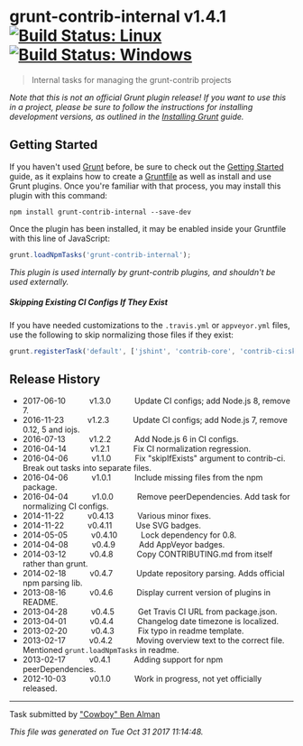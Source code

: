# grunt-contrib-internal v1.4.1 [![Build Status: Linux](https://travis-ci.org/gruntjs/grunt-contrib-internal.svg?branch=master)](https://travis-ci.org/gruntjs/grunt-contrib-internal) [![Build Status: Windows](https://ci.appveyor.com/api/projects/status/vhmcvnnnmou73wq8/branch/master?svg=true)](https://ci.appveyor.com/project/gruntjs/grunt-contrib-internal/branch/master)

> Internal tasks for managing the grunt-contrib projects


_Note that this is not an official Grunt plugin release! If you want to use this in a project, please be sure to follow the instructions for installing development versions, as outlined in the [Installing Grunt](http://gruntjs.com/installing-grunt) guide._


## Getting Started

If you haven't used [Grunt](http://gruntjs.com/) before, be sure to check out the [Getting Started](http://gruntjs.com/getting-started) guide, as it explains how to create a [Gruntfile](http://gruntjs.com/sample-gruntfile) as well as install and use Grunt plugins. Once you're familiar with that process, you may install this plugin with this command:

```shell
npm install grunt-contrib-internal --save-dev
```

Once the plugin has been installed, it may be enabled inside your Gruntfile with this line of JavaScript:

```js
grunt.loadNpmTasks('grunt-contrib-internal');
```

_This plugin is used internally by grunt-contrib plugins, and shouldn't be used externally._

##### Skipping Existing CI Configs If They Exist

If you have needed customizations to the `.travis.yml` or `appveyor.yml` files,
use the following to skip normalizing those files if they exist:

```js
grunt.registerTask('default', ['jshint', 'contrib-core', 'contrib-ci:skipIfExists']);
```



## Release History

 * 2017-06-10   v1.3.0   Update CI configs; add Node.js 8, remove 7.
 * 2016-11-23   v1.2.3   Update CI configs; add Node.js 7, remove 0.12, 5 and iojs.
 * 2016-07-13   v1.2.2   Add Node.js 6 in CI configs.
 * 2016-04-14   v1.2.1   Fix CI normalization regression.
 * 2016-04-06   v1.1.0   Fix "skipIfExists" argument to contrib-ci. Break out tasks into separate files.
 * 2016-04-06   v1.0.1   Include missing files from the npm package.
 * 2016-04-04   v1.0.0   Remove peerDependencies. Add task for normalizing CI configs.
 * 2014-11-22   v0.4.13   Various minor fixes.
 * 2014-11-22   v0.4.11   Use SVG badges.
 * 2014-05-05   v0.4.10   Lock dependency for 0.8.
 * 2014-04-08   v0.4.9   Add AppVeyor badges.
 * 2014-03-12   v0.4.8   Copy CONTRIBUTING.md from itself rather than grunt.
 * 2014-02-18   v0.4.7   Update repository parsing. Adds official npm parsing lib.
 * 2013-08-16   v0.4.6   Display current version of plugins in README.
 * 2013-04-28   v0.4.5   Get Travis CI URL from package.json.
 * 2013-04-01   v0.4.4   Changelog date timezone is localized.
 * 2013-02-20   v0.4.3   Fix typo in readme template.
 * 2013-02-17   v0.4.2   Moving overview text to the correct file. Mentioned `grunt.loadNpmTasks` in readme.
 * 2013-02-17   v0.4.1   Adding support for npm peerDependencies.
 * 2012-10-03   v0.1.0   Work in progress, not yet officially released.

---

Task submitted by ["Cowboy" Ben Alman](http://benalman.com/)

*This file was generated on Tue Oct 31 2017 11:14:48.*
